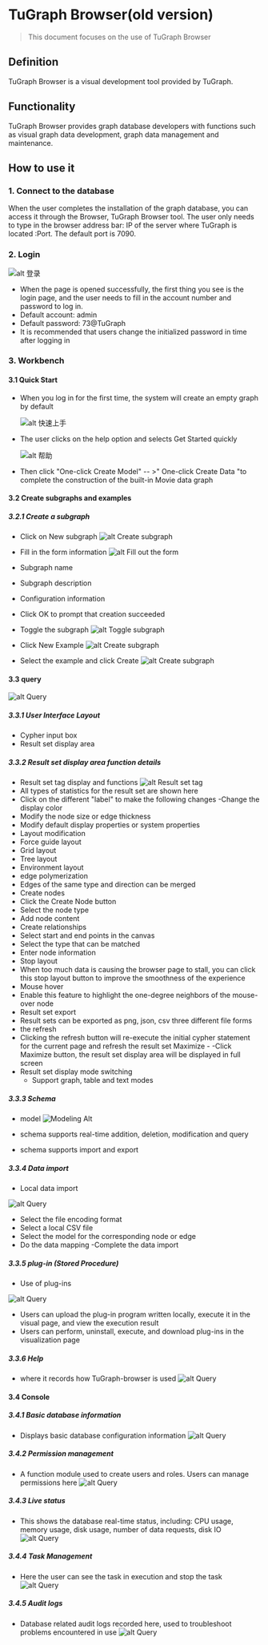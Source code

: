 # TuGraph Browser(old version)

> This document focuses on the use of TuGraph Browser

## Definition

TuGraph Browser is a visual development tool provided by TuGraph.

## Functionality

TuGraph Browser provides graph database developers with functions such as visual graph data development, graph data management and maintenance.

## How to use it

### 1. Connect to the database

When the user completes the installation of the graph database, you can access it through the Browser, TuGraph Browser tool. The user only needs to type in the browser address bar: IP of the server where TuGraph is located :Port. The default port is 7090.

### 2. Login

![alt 登录](https://tugraph-web-static.oss-cn-beijing.aliyuncs.com/%E6%96%87%E6%A1%A3/2.Operating/1.tugraph-browser-lpgin.png)

- When the page is opened successfully, the first thing you see is the login page, and the user needs to fill in the account number and password to log in.
- Default account: admin
- Default password: 73@TuGraph
- It is recommended that users change the initialized password in time after logging in

### 3. Workbench

#### 3.1 Quick Start

- When you log in for the first time, the system will create an empty graph by default

  ![alt 快速上手](https://tugraph-web-static.oss-cn-beijing.aliyuncs.com/%E6%96%87%E6%A1%A3/2.Operating/2.tugraph-browser-quickstart-01.png)

- The user clicks on the help option and selects Get Started quickly

  ![alt 帮助](https://tugraph-web-static.oss-cn-beijing.aliyuncs.com/%E6%96%87%E6%A1%A3/2.Operating/3.tugraph-browser-quickstart-02.png)

- Then click "One-click Create Model" -- >" One-click Create Data "to complete the construction of the built-in Movie data graph

#### 3.2 Create subgraphs and examples

##### 3.2.1 Create a subgraph

- Click on New subgraph
  ![alt Create subgraph](https://tugraph-web-static.oss-cn-beijing.aliyuncs.com/%E6%96%87%E6%A1%A3/2.Operating/4.tugraph-browser-create-subgraph-01.png)
- Fill in the form information
  ![alt Fill out the form](https://tugraph-web-static.oss-cn-beijing.aliyuncs.com/%E6%96%87%E6%A1%A3/2.Operating/5.tugraph-browser-create-subgraph-02.png)
- Subgraph name
- Subgraph description
- Configuration information
- Click OK to prompt that creation succeeded
- Toggle the subgraph
  ![alt Toggle subgraph](https://tugraph-web-static.oss-cn-beijing.aliyuncs.com/%E6%96%87%E6%A1%A3/2.Operating/6.tugraph-browser-use-graph-01.png)

- Click New Example
  ![alt Create subgraph](https://tugraph-web-static.oss-cn-beijing.aliyuncs.com/%E6%96%87%E6%A1%A3/3.3.0-image/create-scene-01.png)
- Select the example and click Create
  ![alt Create subgraph](https://tugraph-web-static.oss-cn-beijing.aliyuncs.com/%E6%96%87%E6%A1%A3/3.3.0-image/select-scene.png)

#### 3.3 query

![alt Query](https://tugraph-web-static.oss-cn-beijing.aliyuncs.com/%E6%96%87%E6%A1%A3/2.Operating/7.tugraph-browser-query-01.png)

##### 3.3.1 User Interface Layout

- Cypher input box
- Result set display area

##### 3.3.2 Result set display area function details

- Result set tag display and functions
  ![alt Result set tag](https://tugraph-web-static.oss-cn-beijing.aliyuncs.com/%E6%96%87%E6%A1%A3/3.3.0-image/tugraph-browser-result.png)
- All types of statistics for the result set are shown here
- Click on the different "label" to make the following changes
  -Change the display color
- Modify the node size or edge thickness
- Modify default display properties or system properties
- Layout modification
- Force guide layout
- Grid layout
- Tree layout
- Environment layout
- edge polymerization
- Edges of the same type and direction can be merged
- Create nodes
- Click the Create Node button
- Select the node type
- Add node content
- Create relationships
- Select start and end points in the canvas
- Select the type that can be matched
- Enter node information
- Stop layout
- When too much data is causing the browser page to stall, you can click this stop layout button to improve the smoothness of the experience
- Mouse hover
- Enable this feature to highlight the one-degree neighbors of the mouse-over node
- Result set export
- Result sets can be exported as png, json, csv three different file forms
- the refresh
- Clicking the refresh button will re-execute the initial cypher statement for the current page and refresh the result set
  Maximize -
  -Click Maximize button, the result set display area will be displayed in full screen
- Result set display mode switching
  - Support graph, table and text modes

##### 3.3.3 Schema

- model
  ![Modeling Alt](https://tugraph-web-static.oss-cn-beijing.aliyuncs.com/%E6%96%87%E6%A1%A3/3.3.0-image/create-schema.png)
- schema supports real-time addition, deletion, modification and query

- schema supports import and export

##### 3.3.4 Data import

- Local data import

![alt Query](https://tugraph-web-static.oss-cn-beijing.aliyuncs.com/%E6%96%87%E6%A1%A3/2.Operating/14.tugraph-browser-import-data-01.png)

- Select the file encoding format
- Select a local CSV file
- Select the model for the corresponding node or edge
- Do the data mapping
  -Complete the data import

##### 3.3.5 plug-in (Stored Procedure)

- Use of plug-ins

![alt Query](https://tugraph-web-static.oss-cn-beijing.aliyuncs.com/%E6%96%87%E6%A1%A3/2.Operating/15.tugraph-browser-plugin.png)

- Users can upload the plug-in program written locally, execute it in the visual page, and view the execution result
- Users can perform, uninstall, execute, and download plug-ins in the visualization page

##### 3.3.6 Help

- where it records how TuGraph-browser is used
  ![alt Query](https://tugraph-web-static.oss-cn-beijing.aliyuncs.com/%E6%96%87%E6%A1%A3/2.Operating/16.TuGraph-browser-help.png)

#### 3.4 Console

##### 3.4.1 Basic database information

- Displays basic database configuration information
  ![alt Query](https://tugraph-web-static.oss-cn-beijing.aliyuncs.com/%E6%96%87%E6%A1%A3/2.Operating/17.tugraph-browser-config.png)

##### 3.4.2 Permission management

- A function module used to create users and roles. Users can manage permissions here
  ![alt Query](https://tugraph-web-static.oss-cn-beijing.aliyuncs.com/%E6%96%87%E6%A1%A3/2.Operating/18.tugraph-browser-auth.png)

##### 3.4.3 Live status

- This shows the database real-time status, including: CPU usage, memory usage, disk usage, number of data requests, disk IO
  ![alt Query](https://tugraph-web-static.oss-cn-beijing.aliyuncs.com/%E6%96%87%E6%A1%A3/2.Operating/19.tugraph-browser-status.png)

##### 3.4.4 Task Management

- Here the user can see the task in execution and stop the task
  ![alt Query](https://tugraph-web-static.oss-cn-beijing.aliyuncs.com/%E6%96%87%E6%A1%A3/2.Operating/20.tugraph-browser-task.png)

##### 3.4.5 Audit logs

- Database related audit logs recorded here, used to troubleshoot problems encountered in use
  ![alt Query](https://tugraph-web-static.oss-cn-beijing.aliyuncs.com/%E6%96%87%E6%A1%A3/2.Operating/21.tugraph-browser-log.png)
